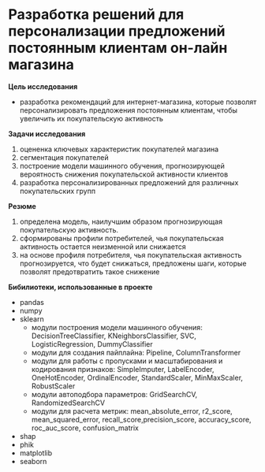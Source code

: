 # Разработка решений для персонализации предложений постоянным клиентам он-лайн магазина #

**Цель исследования**
- разработка рекомендаций для интернет-магазина, которые позволят персонализировать предложения постоянным клиентам, чтобы увеличить их покупательскую активность

**Задачи исследования**
   1. оцененка ключевых характеристик покупателей магазина
   2. сегментация покупателей
   3. построение модели машинного обучения, прогнозирующей вероятность снижения покупательской активности клиентов
   4. разработка персонализированных предложений для различных покупательских групп

**Резюме**
1. определена модель, наилучшим образом прогнозирующая покупательскую активность.
2. сформированы профили потребителей, чья покупательская активность остается неизменной или снижается
3. на основе профиля потребителя, чья покупательская активность прогнозируется, что будет снижаться, предложены шаги, которые позволят предотвратить такое снижение

**Бибилиотеки, использованные в проекте**
- pandas
- numpy
- sklearn
  +  модули построения модели машинного обучения: DecisionTreeClassifier, KNeighborsClassifier, SVC, LogisticRegression, DummyClassifier
  +  модули для создания пайплайна: Pipeline, ColumnTransformer
  +  модули для работы с пропусками и масштабирования и кодирования признаков: SimpleImputer, LabelEncoder, OneHotEncoder, OrdinalEncoder, StandardScaler, MinMaxScaler, RobustScaler
  +  модули автоподбора параметров: GridSearchCV, RandomizedSearchCV
  +  модули для расчета метрик: mean_absolute_error,  r2_score, mean_squared_error, recall_score,precision_score, accuracy_score, roc_auc_score, confusion_matrix
- shap
- phik
- matplotlib
- seaborn
